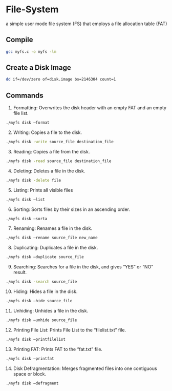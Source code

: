 # File-System
a simple user mode file system (FS) that employs a file allocation table (FAT)

## Compile

```bash
gcc myfs.c -o myfs -lm
```

## Create a Disk Image
```bash
dd if=/dev/zero of=disk.image bs=2146304 count=1
```
## Commands
1. Formatting: Overwrites the disk header with an empty FAT and an empty file list.
```bash
./myfs disk –format
```
2. Writing: Copies a file to the disk.
```bash
./myfs disk -write source_file destination_file
```
3. Reading: Copies a file from the disk.
```bash   
./myfs disk -read source_file destination_file
```
4. Deleting: Deletes a file in the disk.
```bash
./myfs disk -delete file
```
5. Listing: Prints all visible files
```bash
./myfs disk –list
```
6. Sorting: Sorts files by their sizes in an ascending order.
```bash
./myfs disk –sorta
```
7. Renaming: Renames a file in the disk.
```bash
./myfs disk –rename source_file new_name
```
8. Duplicating: Duplicates a file in the disk.
```bash
./myfs disk –duplicate source_file
```
9. Searching: Searches for a file in the disk, and gives “YES” or “NO” result.
```bash
./myfs disk -search source_file
```
10. Hiding: Hides a file in the disk.
```bash
./myfs disk –hide source_file
```
11. Unhiding: Unhides a file in the disk.
```bash
./myfs disk –unhide source_file
```
12. Printing File List: Prints File List to the “filelist.txt” file.
```bash
./myfs disk –printfilelist
```
13. Printing FAT: Prints FAT to the “fat.txt” file.
```bash
./myfs disk –printfat
```
14. Disk Defragmentation: Merges fragmented files into one contiguous space or block.
```bash
./myfs disk –defragment
```
